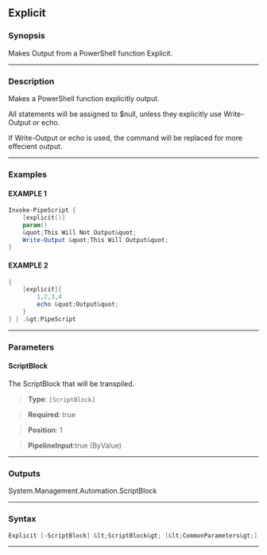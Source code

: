 
Explicit
--------
### Synopsis
Makes Output from a PowerShell function Explicit.

---
### Description

Makes a PowerShell function explicitly output.

All statements will be assigned to $null, unless they explicitly use Write-Output or echo.

If Write-Output or echo is used, the command will be replaced for more effecient output.

---
### Examples
#### EXAMPLE 1
```PowerShell
Invoke-PipeScript {
    [explicit()]
    param()
    &quot;This Will Not Output&quot;
    Write-Output &quot;This Will Output&quot;
}
```

#### EXAMPLE 2
```PowerShell
{
    [explicit]{
        1,2,3,4
        echo &quot;Output&quot;
    }
} | .&gt;PipeScript
```

---
### Parameters
#### **ScriptBlock**

The ScriptBlock that will be transpiled.



> **Type**: ```[ScriptBlock]```

> **Required**: true

> **Position**: 1

> **PipelineInput**:true (ByValue)



---
### Outputs
System.Management.Automation.ScriptBlock


---
### Syntax
```PowerShell
Explicit [-ScriptBlock] &lt;ScriptBlock&gt; [&lt;CommonParameters&gt;]
```
---



